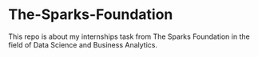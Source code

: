 # The-Sparks-Foundation
This repo is about my internships task from The Sparks Foundation in the field of Data Science and Business Analytics.
